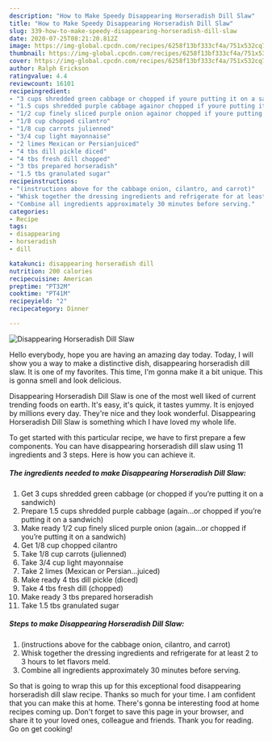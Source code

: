 ```yaml
---
description: "How to Make Speedy Disappearing Horseradish Dill Slaw"
title: "How to Make Speedy Disappearing Horseradish Dill Slaw"
slug: 339-how-to-make-speedy-disappearing-horseradish-dill-slaw
date: 2020-07-25T08:21:20.812Z
image: https://img-global.cpcdn.com/recipes/6258f13bf333cf4a/751x532cq70/disappearing-horseradish-dill-slaw-recipe-main-photo.jpg
thumbnail: https://img-global.cpcdn.com/recipes/6258f13bf333cf4a/751x532cq70/disappearing-horseradish-dill-slaw-recipe-main-photo.jpg
cover: https://img-global.cpcdn.com/recipes/6258f13bf333cf4a/751x532cq70/disappearing-horseradish-dill-slaw-recipe-main-photo.jpg
author: Ralph Erickson
ratingvalue: 4.4
reviewcount: 16101
recipeingredient:
- "3 cups shredded green cabbage or chopped if youre putting it on a sandwich"
- "1.5 cups shredded purple cabbage againor chopped if youre putting it on a sandwich"
- "1/2 cup finely sliced purple onion againor chopped if youre putting it on a sandwich"
- "1/8 cup chopped cilantro"
- "1/8 cup carrots julienned"
- "3/4 cup light mayonnaise"
- "2 limes Mexican or Persianjuiced"
- "4 tbs dill pickle diced"
- "4 tbs fresh dill chopped"
- "3 tbs prepared horseradish"
- "1.5 tbs granulated sugar"
recipeinstructions:
- "(instructions above for the cabbage onion, cilantro, and carrot)"
- "Whisk together the dressing ingredients and refrigerate for at least 2 to 3 hours to let flavors meld."
- "Combine all ingredients approximately 30 minutes before serving."
categories:
- Recipe
tags:
- disappearing
- horseradish
- dill

katakunci: disappearing horseradish dill 
nutrition: 200 calories
recipecuisine: American
preptime: "PT32M"
cooktime: "PT41M"
recipeyield: "2"
recipecategory: Dinner

---
```



![Disappearing Horseradish Dill Slaw](https://img-global.cpcdn.com/recipes/6258f13bf333cf4a/751x532cq70/disappearing-horseradish-dill-slaw-recipe-main-photo.jpg)

Hello everybody, hope you are having an amazing day today. Today, I will show you a way to make a distinctive dish, disappearing horseradish dill slaw. It is one of my favorites. This time, I'm gonna make it a bit unique. This is gonna smell and look delicious.

Disappearing Horseradish Dill Slaw is one of the most well liked of current trending foods on earth. It's easy, it's quick, it tastes yummy. It is enjoyed by millions every day. They're nice and they look wonderful. Disappearing Horseradish Dill Slaw is something which I have loved my whole life.




To get started with this particular recipe, we have to first prepare a few components. You can have disappearing horseradish dill slaw using 11 ingredients and 3 steps. Here is how you can achieve it.

<!--inarticleads1-->

##### The ingredients needed to make Disappearing Horseradish Dill Slaw:

1. Get 3 cups shredded green cabbage (or chopped if you’re putting it on a sandwich)
1. Prepare 1.5 cups shredded purple cabbage (again...or chopped if you’re putting it on a sandwich)
1. Make ready 1/2 cup finely sliced purple onion (again...or chopped if you’re putting it on a sandwich)
1. Get 1/8 cup chopped cilantro
1. Take 1/8 cup carrots (julienned)
1. Take 3/4 cup light mayonnaise
1. Take 2 limes (Mexican or Persian...juiced)
1. Make ready 4 tbs dill pickle (diced)
1. Take 4 tbs fresh dill (chopped)
1. Make ready 3 tbs prepared horseradish
1. Take 1.5 tbs granulated sugar




<!--inarticleads2-->

##### Steps to make Disappearing Horseradish Dill Slaw:

1. (instructions above for the cabbage onion, cilantro, and carrot)
1. Whisk together the dressing ingredients and refrigerate for at least 2 to 3 hours to let flavors meld.
1. Combine all ingredients approximately 30 minutes before serving.




So that is going to wrap this up for this exceptional food disappearing horseradish dill slaw recipe. Thanks so much for your time. I am confident that you can make this at home. There's gonna be interesting food at home recipes coming up. Don't forget to save this page in your browser, and share it to your loved ones, colleague and friends. Thank you for reading. Go on get cooking!
